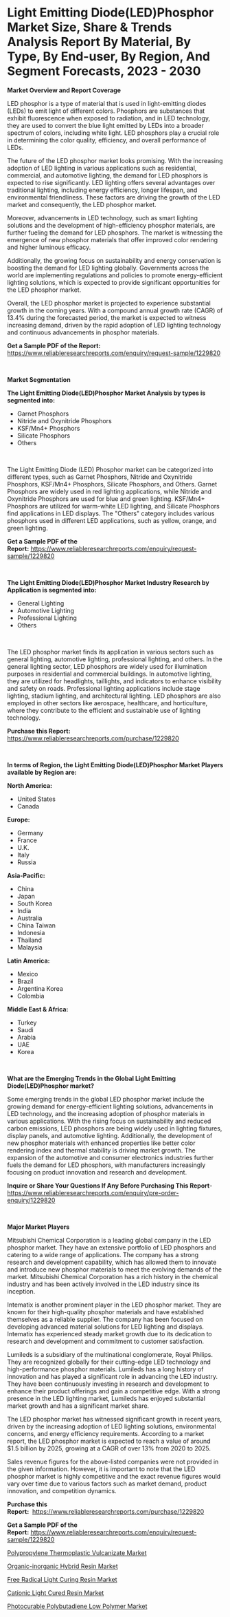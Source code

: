 <p><h1>Light Emitting Diode(LED)Phosphor Market Size, Share & Trends Analysis Report By Material, By Type, By End-user, By Region, And Segment Forecasts, 2023 - 2030</h1></p><p><strong>Market Overview and Report Coverage</strong></p>
<p><p>LED phosphor is a type of material that is used in light-emitting diodes (LEDs) to emit light of different colors. Phosphors are substances that exhibit fluorescence when exposed to radiation, and in LED technology, they are used to convert the blue light emitted by LEDs into a broader spectrum of colors, including white light. LED phosphors play a crucial role in determining the color quality, efficiency, and overall performance of LEDs.</p><p>The future of the LED phosphor market looks promising. With the increasing adoption of LED lighting in various applications such as residential, commercial, and automotive lighting, the demand for LED phosphors is expected to rise significantly. LED lighting offers several advantages over traditional lighting, including energy efficiency, longer lifespan, and environmental friendliness. These factors are driving the growth of the LED market and consequently, the LED phosphor market.</p><p>Moreover, advancements in LED technology, such as smart lighting solutions and the development of high-efficiency phosphor materials, are further fueling the demand for LED phosphors. The market is witnessing the emergence of new phosphor materials that offer improved color rendering and higher luminous efficacy.</p><p>Additionally, the growing focus on sustainability and energy conservation is boosting the demand for LED lighting globally. Governments across the world are implementing regulations and policies to promote energy-efficient lighting solutions, which is expected to provide significant opportunities for the LED phosphor market.</p><p>Overall, the LED phosphor market is projected to experience substantial growth in the coming years. With a compound annual growth rate (CAGR) of 13.4% during the forecasted period, the market is expected to witness increasing demand, driven by the rapid adoption of LED lighting technology and continuous advancements in phosphor materials.</p></p>
<p><strong>Get a Sample PDF of the Report:</strong> <a href="https://www.reliableresearchreports.com/enquiry/request-sample/1229820">https://www.reliableresearchreports.com/enquiry/request-sample/1229820</a></p>
<p>&nbsp;</p>
<p><strong>Market Segmentation</strong></p>
<p><strong>The Light Emitting Diode(LED)Phosphor Market Analysis by types is segmented into:</strong></p>
<p><ul><li>Garnet Phosphors</li><li>Nitride and Oxynitride Phosphors</li><li>KSF/Mn4+ Phosphors</li><li>Silicate Phosphors</li><li>Others</li></ul></p>
<p>&nbsp;</p>
<p><p>The Light Emitting Diode (LED) Phosphor market can be categorized into different types, such as Garnet Phosphors, Nitride and Oxynitride Phosphors, KSF/Mn4+ Phosphors, Silicate Phosphors, and Others. Garnet Phosphors are widely used in red lighting applications, while Nitride and Oxynitride Phosphors are used for blue and green lighting. KSF/Mn4+ Phosphors are utilized for warm-white LED lighting, and Silicate Phosphors find applications in LED displays. The "Others" category includes various phosphors used in different LED applications, such as yellow, orange, and green lighting.</p></p>
<p><strong>Get a Sample PDF of the Report:</strong>&nbsp;<a href="https://www.reliableresearchreports.com/enquiry/request-sample/1229820">https://www.reliableresearchreports.com/enquiry/request-sample/1229820</a></p>
<p>&nbsp;</p>
<p><strong>The Light Emitting Diode(LED)Phosphor Market Industry Research by Application is segmented into:</strong></p>
<p><ul><li>General Lighting</li><li>Automotive Lighting</li><li>Professional Lighting</li><li>Others</li></ul></p>
<p>&nbsp;</p>
<p><p>The LED phosphor market finds its application in various sectors such as general lighting, automotive lighting, professional lighting, and others. In the general lighting sector, LED phosphors are widely used for illumination purposes in residential and commercial buildings. In automotive lighting, they are utilized for headlights, taillights, and indicators to enhance visibility and safety on roads. Professional lighting applications include stage lighting, stadium lighting, and architectural lighting. LED phosphors are also employed in other sectors like aerospace, healthcare, and horticulture, where they contribute to the efficient and sustainable use of lighting technology.</p></p>
<p><strong>Purchase this Report:</strong>&nbsp; <a href="https://www.reliableresearchreports.com/purchase/1229820">https://www.reliableresearchreports.com/purchase/1229820</a></p>
<p>&nbsp;</p>
<p><strong>In terms of Region, the Light Emitting Diode(LED)Phosphor Market Players available by Region are:</strong></p>
<p>
    <p> <strong> North America: </strong>
        <ul>
            <li>United States</li>
            <li>Canada</li>
        </ul>
        </p> 
    <p> <strong> Europe: </strong>
        <ul>
            <li>Germany</li>
            <li>France</li>
            <li>U.K.</li>
            <li>Italy</li>
            <li>Russia</li>
        </ul>
        </p> 
    <p> <strong> Asia-Pacific: </strong>
        <ul>
            <li>China</li>
            <li>Japan</li>
            <li>South Korea</li>
            <li>India</li>
            <li>Australia</li>
            <li>China Taiwan</li>
            <li>Indonesia</li>
            <li>Thailand</li>
            <li>Malaysia</li>
        </ul>
        </p> 
    <p> <strong> Latin America: </strong>
        <ul>
            <li>Mexico</li>
            <li>Brazil</li>
            <li>Argentina Korea</li>
            <li>Colombia</li>
        </ul>
        </p> 
    <p> <strong> Middle East & Africa: </strong>
        <ul>
            <li>Turkey</li>
            <li>Saudi</li>
            <li>Arabia</li>
            <li>UAE</li>
            <li>Korea</li>
        </ul>
    </p>
    </p>
<p>&nbsp;</p>
<p><strong>What are the Emerging Trends in the Global Light Emitting Diode(LED)Phosphor market?</strong></p>
<p><p>Some emerging trends in the global LED phosphor market include the growing demand for energy-efficient lighting solutions, advancements in LED technology, and the increasing adoption of phosphor materials in various applications. With the rising focus on sustainability and reduced carbon emissions, LED phosphors are being widely used in lighting fixtures, display panels, and automotive lighting. Additionally, the development of new phosphor materials with enhanced properties like better color rendering index and thermal stability is driving market growth. The expansion of the automotive and consumer electronics industries further fuels the demand for LED phosphors, with manufacturers increasingly focusing on product innovation and research and development.</p></p>
<p><strong>Inquire or Share Your Questions If Any Before Purchasing This Report</strong>- <a href="https://www.reliableresearchreports.com/enquiry/pre-order-enquiry/1229820">https://www.reliableresearchreports.com/enquiry/pre-order-enquiry/1229820</a></p>
<p>&nbsp;</p>
<p><strong>Major Market Players</strong></p>
<p><p>Mitsubishi Chemical Corporation is a leading global company in the LED phosphor market. They have an extensive portfolio of LED phosphors and catering to a wide range of applications. The company has a strong research and development capability, which has allowed them to innovate and introduce new phosphor materials to meet the evolving demands of the market. Mitsubishi Chemical Corporation has a rich history in the chemical industry and has been actively involved in the LED industry since its inception.</p><p>Intematix is another prominent player in the LED phosphor market. They are known for their high-quality phosphor materials and have established themselves as a reliable supplier. The company has been focused on developing advanced material solutions for LED lighting and displays. Intematix has experienced steady market growth due to its dedication to research and development and commitment to customer satisfaction.</p><p>Lumileds is a subsidiary of the multinational conglomerate, Royal Philips. They are recognized globally for their cutting-edge LED technology and high-performance phosphor materials. Lumileds has a long history of innovation and has played a significant role in advancing the LED industry. They have been continuously investing in research and development to enhance their product offerings and gain a competitive edge. With a strong presence in the LED lighting market, Lumileds has enjoyed substantial market growth and has a significant market share.</p><p>The LED phosphor market has witnessed significant growth in recent years, driven by the increasing adoption of LED lighting solutions, environmental concerns, and energy efficiency requirements. According to a market report, the LED phosphor market is expected to reach a value of around $1.5 billion by 2025, growing at a CAGR of over 13% from 2020 to 2025.</p><p>Sales revenue figures for the above-listed companies were not provided in the given information. However, it is important to note that the LED phosphor market is highly competitive and the exact revenue figures would vary over time due to various factors such as market demand, product innovation, and competition dynamics.</p></p>
<p><strong>Purchase this Report:</strong>&nbsp;&nbsp;<a href="https://www.reliableresearchreports.com/purchase/1229820">https://www.reliableresearchreports.com/purchase/1229820</a></p>
<p></p>
<p><strong>Get a Sample PDF of the Report:</strong>&nbsp;<a href="https://www.reliableresearchreports.com/enquiry/request-sample/1229820">https://www.reliableresearchreports.com/enquiry/request-sample/1229820</a></p>
<p><p><a href="https://github.com/melchekhinf/Market-Research-Report-List-1/blob/main/polypropylene-thermoplastic-vulcanizate-market.md">Polypropylene Thermoplastic Vulcanizate Market</a></p><p><a href="https://github.com/jonneygiverf/Market-Research-Report-List-1/blob/main/organic-inorganic-hybrid-resin-market.md">Organic-inorganic Hybrid Resin Market</a></p><p><a href="https://github.com/amae102299/Market-Research-Report-List-1/blob/main/free-radical-light-curing-resin-market.md">Free Radical Light Curing Resin Market</a></p><p><a href="https://github.com/sndrkn/Market-Research-Report-List-1/blob/main/cationic-light-cured-resin-market.md">Cationic Light Cured Resin Market</a></p><p><a href="https://github.com/prosalinda88/Market-Research-Report-List-1/blob/main/photocurable-polybutadiene-low-polymer-market.md">Photocurable Polybutadiene Low Polymer Market</a></p></p>